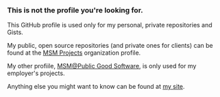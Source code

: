 ### This is not the profile you're looking for.

This GitHub profile is used only for my personal, private repositories and Gists.

My public, open source repositories (and private ones for clients) can be found at the [MSM Projects](https://github.com/msmprojects) organization profile.

My other profiile, [MSM@Public Good Software](https://github.com/msmpublicgoodsw), is only used for my employer's projects.

Anything else you might want to know can be found at [my site](https://michael.manley.org/).
